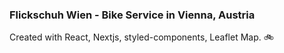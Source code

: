 ### Flickschuh Wien - Bike Service in Vienna, Austria

Created with React, Nextjs, styled-components, Leaflet Map. 🚲

